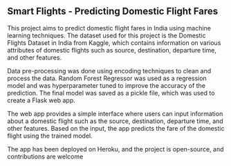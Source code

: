 ## Smart Flights - Predicting Domestic Flight Fares

This project aims to predict domestic flight fares in India using machine learning techniques. The dataset used for this project is the Domestic Flights Dataset in India from Kaggle, which contains information on various attributes of domestic flights such as source, destination, departure time, and other features.

Data pre-processing was done using encoding techniques to clean and process the data. Random Forest Regressor was used as a regression model and was hyperparameter tuned to improve the accuracy of the prediction. The final model was saved as a pickle file, which was used to create a Flask web app.

The web app provides a simple interface where users can input information about a domestic flight such as the source, destination, departure time, and other features. Based on the input, the app predicts the fare of the domestic flight using the trained model.

The app has been deployed on Heroku, and the project is open-source, and contributions are welcome


